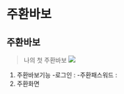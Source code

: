 # 주환바보
## 주환바보
> 나의 첫 주환바보
> <img src="https://img1.daumcdn.net/thumb/R1280x0.fjpg/?fname=http://t1.daumcdn.net/brunch/service/user/a2To/image/-4ZDMcKlWuZ11l5yCt_V-lzbDxM.jpeg"></img>
1. 주환바보기능
  -로그인 :
  -주환패스워드 :
2. 주환화면
